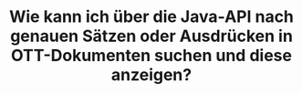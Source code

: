 ---
############################# Static ############################
layout: "auto-gen-gist"
draft: false
path: "de/search/java/boolean/ott/"
otherformats: PDF DOC DOT DOCX DOCM DOTX DOTM TXT ODT RTF XLS XLT XLSX XLSM XLSB XLTX XLTM XLA XLAM ODS OTS CSV TSV XML PPT PPS POT PPTX PPTM POTX POTM PPSX PPSM ODP PST OST EML EMLX MSG ONE ZIP XHTML MHTML MD CHM EPUB  FB2 

############################# Head ############################
head_title: "Java-API zum Suchen und Finden exakter Ausdrücke in OTT-Dokumenten"
head_description: "Die Java-API von GroupDocs.Search hilft Programmierern, die Wortgruppensuche einzubetten und eine bestimmte Folge von Wörtern oder eine exakte Wortgruppe im Text von OTT-Dokumenten über Java zu entdecken."

############################# Header ############################
title: "Wie kann ich über die Java-API nach genauen Sätzen oder Ausdrücken in OTT-Dokumenten suchen und diese anzeigen?"
description: "GroupDocs.Search Java API hat vollständige Unterstützung für erweiterte Suchfunktionen bereitgestellt, die es Softwareentwicklern ermöglichen, exakte Sätze oder Ausdrücke in OTT-Dokumenten über die Suche nach Ausdrücken oder exakten Sätzen zu suchen."

######################### Download Button #######################
button:
    enable: true

############################# About ############################
about:
    enable: true
    title: "Was ist die Phrasensuche und wie wird sie in Java-Apps verwendet?"
    content: |
       Die Wortgruppensuche ist eine sehr effektive Methode, um in Dokumenten oder Webseiten nach einem genauen Satz oder einer Wortgruppe statt nach einem Schlüsselwort zu suchen. Das bedeutet, wenn Benutzer nach einem genauen Ausdruck suchen, möchten sie alle Suchbegriffe in der bestimmten Reihenfolge finden, in der sie erschienen sind. Auf dieser Webseite werden Informationen darüber weitergegeben, wie Benutzer Geschäftsanwendungen und Tools für die effiziente Suche nach Dokumenten und Webseiten mithilfe der Java-API entwickeln können. GroupDocs.Search für Java ist eine sehr gut organisierte und effiziente Java-API, die es Softwareentwicklern ermöglicht, einfache bis fortgeschrittene Textsuchoperationen in ihren eigenen Apps durchzuführen, ohne Software von Drittanbietern zu installieren. Die API enthält zahlreiche wertvolle Funktionen für die Dokumentensuche, wie z. B. einfache oder boolesche Suche, Fuzzy-Suche, Suche mit Berücksichtigung der Groß-/Kleinschreibung, Synonyme, Homophone, Platzhalter, Objekttypsuche, Festlegen des Datenbereichs und andere Arten von Abfragen, um Informationen schnell und elegant zu finden. Darüber hinaus unterstützt es auch die Erkennung von Suchanfragen, die in einer Sprache verfasst sind, die nicht zu Ihrem Tastaturlayout passt.

############################# content ############################
steps:
    enable: true
    block:
    - title_left: "Führen Sie eine Wortgruppensuche in OTT-Dokumenten über Java durch"
      content_left: |
       Die Java-API von GroupDocs.Search bietet vollständige Unterstützung für erweiterte Suchfunktionen, die es Softwareexperten ermöglichen, leistungsstarke Softwareanwendungen mit Suchfunktionen und Benutzerfreundlichkeit zu erstellen. Der folgende Java-Code zeigt, wie Sie mit nur wenigen Codezeilen eine Phrasensuche in Text- und Objektform durchführen.

      title_right: "Exakte Satzsuche in OTT Dateien"
      content_right: |
         * Pfad zum Indexordner & Dokumentenordner definieren.
         * Erstellen eines Indexes im angegebenen Ordner durch Aufrufen der Instanz der Klasse [Index](https://apireference.groupdocs.com/search/java/com.groupdocs.search/Index#Index(java.lang.String)).
         * Indizieren von Dokumenten aus dem angegebenen Ordner durch Aufrufen der Methode [add](https://apireference.groupdocs.com/search/java/com.groupdocs.search/Index#add(java.lang.String)).
         * Suche mit Textabfrage durch Aufrufen der Methode [Search](https://apireference.groupdocs.com/search/java/com.groupdocs.search/Index#search(com.groupdocs.search.SearchQuery)).
         * Suchen Sie nach dem Ausdruck „Phrasentext“ in Objektform
         * Erstellen von Wort1, Wort2 und Unterabfrage 3 durch Aufrufen der Methode [createWordQuery](https://apireference.groupdocs.com/search/java/com.groupdocs.search/SearchQuery#createWordQuery(java.lang.String)).
         * Kombinieren von Unterabfragen zum Erstellen einer neuen Suchabfrage durch Aufrufen von [CreatePhraseSearchQuery](https://apireference.groupdocs.com/search/java/com.groupdocs.search/SearchQuery#createPhraseSearchQuery(com.groupdocs.search.SearchQuery...)) Methode
         * Suche starten und Suchergebnisse anzeigen
         
        
      gisthash: "396c41cda822cf79f31dd37c6740fa03"
      gistfile: "phrase_search_in_text_queries_java.java"

    - title_left: "Wenden Sie die Wildcard-Phrasensuche durch OTT-Dateien über Java an"
      content_left: |
        GroupDocs.Search für Java gibt Software-Programmierern die Möglichkeit, Platzhalter-Suchfunktionen hinzuzufügen, während sie OTT-Dateien in der Java-Anwendung durchsuchen. Die folgenden Java-Codebeispiele demonstrieren, wie die Platzhalter-Phrasensuche in verschiedenen Dokumenttypen mithilfe der Java-API angewendet wird. 

      title_right: "Phrasensuche mit Platzhaltern in Java"
      content_right: |
        * Pfad zum Indexordner & Dokumentenordner definieren.
        * Erstellen eines Indexes im angegebenen Ordner durch Aufrufen der Instanz der Klasse [Index](https://apireference.groupdocs.com/search/java/com.groupdocs.search/Index#Index(java.lang.String)).
        * Indizieren von Dokumenten aus dem angegebenen Ordner durch Aufrufen der Methode [add](https://apireference.groupdocs.com/search/java/com.groupdocs.search/Index#add(java.lang.String)).
        * Suche mit Textabfrage durch Aufrufen der Methode [Search](https://apireference.groupdocs.com/search/java/com.groupdocs.search/Index#search(com.groupdocs.search.SearchQuery)).
        * Suchen Sie nach dem Ausdruck „Phrasentext“ in Objektform
        * Erstellen von Wort1 und Wort3 durch Aufrufen der Methode [createWordQuery](https://apireference.groupdocs.com/search/java/com.groupdocs.search/SearchQuery#createWordQuery(java.lang.String)).
        * Erstellen von Wildcard2 durch Aufrufen der Methode [createWildcardQuery](https://apireference.groupdocs.com/search/java/com.groupdocs.search/SearchQuery#createWildcardQuery(int,%20int)).
        * Kombinieren von Unterabfragen zum Erstellen einer neuen Phrasensuchabfrage durch Aufrufen von [CreatePhraseSearchQuery](https://apireference.groupdocs.com/search/java/com.groupdocs.search/SearchQuery#createPhraseSearchQuery(com.groupdocs.search.SearchQuery...)) Methode
        * Suche starten und Suchergebnisse anzeigen
     
      gisthash: "f21c8c4572883fecc0eeef82c2b814b1"
      gistfile: "use_wildcards_in_phrase_search_java.java"
      
    - title_left: "Java-API zur Kombination von Phrasensuche und anderen Suchtypen"
      content_left: |
        Die Java-API von GroupDocs.Search ermöglicht es Softwareprogrammierern, die Wortgruppensuche mühelos mit anderen Suchtypen zu kombinieren. Der folgende Java-Code zeigt, wie eine Wortgruppensuche über Platzhalter durchgeführt wird, die Wörter und Zeichen in Wörtern darstellen.

      title_right: "So kombinieren Sie die Phrasensuche und andere Suchen"
      content_right: |
        * Pfad zum Indexordner & Dokumentenordner definieren.
        * Erstellen eines Indexes im angegebenen Ordner durch Aufrufen der Instanz der Klasse [Index](https://apireference.groupdocs.com/search/java/com.groupdocs.search/Index#Index(java.lang.String)).
        * Indizieren von Dokumenten aus dem angegebenen Ordner durch Aufrufen der Methode [add](https://apireference.groupdocs.com/search/java/com.groupdocs.search/Index#add(java.lang.String)).
        * Suche mit Textabfrage durch Aufrufen der Methode [Search](https://apireference.groupdocs.com/search/java/com.groupdocs.search/Index#search(com.groupdocs.search.SearchQuery)).
        * Suchen Sie nach dem Ausdruck „Phrasentext“ in Objektform
        * Wortmuster definieren und String anhängen & Wildcard anhängen
        * Erstellen von WordPattern1 und Erstellen von Word3 durch Aufrufen der Methode [CreateWordPatternQuery](https://apireference.groupdocs.com/search/java/com.groupdocs.search/SearchQuery#createWordPatternQuery(com.groupdocs.search.common.WordPattern)).
        * Erstellen von Wildcard2 durch Aufrufen der Methode [createWildcardQuery](https://apireference.groupdocs.com/search/java/com.groupdocs.search/SearchQuery#createWildcardQuery(int,%20int)).
        * Kombinieren von Unterabfragen zum Erstellen einer neuen Phrasensuchabfrage durch Aufrufen von [CreatePhraseSearchQuery](https://apireference.groupdocs.com/search/java/com.groupdocs.search/SearchQuery#createPhraseSearchQuery(com.groupdocs.search.SearchQuery...)) Methode
        * Suche starten und Suchergebnisse anzeigen
     
      gisthash: "dbd0f2eb292796e63e6213461f080e0c"
      gistfile: "combine_phrase_search_with_others_java.java"

    - title_left: "System Anforderungen"
      content_left: |
       GroupDocs.Search für Java wird auf allen wichtigen Plattformen und Betriebssystemen unterstützt. Um den vollständigen Leitfaden zu den Systemanforderungen zu erhalten, besuchen Sie bitte [Systemanforderungen](https://docs.groupdocs.com/search/java/system-requirements/), bevor Sie den folgenden Code ausführen. Stellen Sie bitte sicher, dass die folgenden Voraussetzungen auf Ihrem installiert sind System:
         * Betriebssysteme: Microsoft Windows, Linux, MacOS
         * Unterstützung für Java-Versionen: J2SE 7.0 (1.7), J2SE 8.0 (1.8) oder höher
         * Holen Sie sich die neueste Version von GroupDocs.Search für Java-APIs von GroupDocs [Repository](https://repository.groupdocs.com/repo/com/groupdocs/groupdocs-search/)
        
      title_right: "Warum GroupDocs.Search verwenden?"
      content_right: |
        * Suchindexerstellung sowohl im Speicher als auch auf der Festplatte.
        * Möglichkeit der Indizierung aus einer Datei, einem Stream oder einer Struktur.
        * Unterstützung für die Indexierung passwortgeschützter Dokumente.
        * Unterstützung für das Zusammenführen mehrerer Indizes.
        * Dokument während der Suchindizierung filtern.
        * Unterstützung der Rechtschreibprüfung während der Suche.
        * Mischzeichen werden vollständig unterstützt
        * Kombinieren verschiedener Suchtypen in einer Suchanfrage.
        * Einfache Suche nach Wörtern und regulären Ausdrücken wird unterstützt
        * Vollständige Unterstützung von Alias-Ersetzungen in Suchanfragen.

demos:
    enable: true
        

more_formats:
    enable: true


back_to_top:
    enable: true
---